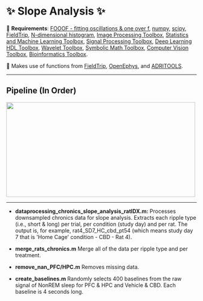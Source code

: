 # :sparkles: Slope Analysis :sparkles:
:pushpin: **Requirements**: [FOOOF - fitting oscillations & one over f](https://fooof-tools.github.io/fooof/), [numpy](https://github.com/numpy/numpy), [scipy](https://github.com/scipy/scipy), [FieldTrip](https://github.com/fieldtrip/fieldtrip), [N-dimensional histogram](https://www.mathworks.com/matlabcentral/fileexchange/23897-n-dimensional-histogram), [Image Processing Toolbox](https://www.mathworks.com/products/image.html), [Statistics and Machine Learning Toolbox](https://www.mathworks.com/products/statistics.html), [Signal Processing Toolbox](https://www.mathworks.com/products/signal.html), [Deep Learning HDL Toolbox](https://www.mathworks.com/products/deep-learning-hdl.html), [Wavelet Toolbox](https://www.mathworks.com/products/wavelet.html), [Symbolic Math Toolbox](https://www.mathworks.com/products/symbolic.html), [Computer Vision Toolbox](https://www.mathworks.com/products/computer-vision.html), [Bioinformatics Toolbox](https://www.mathworks.com/products/bioinfo.html).

:pushpin: Makes use of functions from [FieldTrip](https://github.com/fieldtrip/fieldtrip), [OpenEphys](https://github.com/open-ephys/analysis-tools), and 	[ADRITOOLS](https://github.com/Aleman-Z/ADRITOOLS). 

------------------------------------
## Pipeline (In Order)
<a href="url"><img src="https://github.com/pelinozsezer/CBD/blob/main/Chronic/Long%26Short_Ripples/Slope-Analysis/pipeline.png" align="center" height="250" width="500" ></a>

------------------------------------

- **dataprocessing_chronics_slope_analysis_ratIDX.m:** Processes downsampled chronics data for slope analysis. Extracts each ripple type (i.e., short & long) per trial, per condition (study day) and per rat. The output is, for example, rat4_SD7_HC_cbd_pt54 (which means study day 7 that is 'Home Cage' condition -  CBD - Rat 4).

- **merge_rats_chronics.m** Merge all of the data per ripple type and per treatment.

- **remove_nan_PFC/HPC.m** Removes missing data.

- **create_baselines.m** Randomly selects 400 baselines from the raw signal of NonREM sleep for PFC & HPC and Vehicle & CBD. Each baseline is 4 seconds long.



